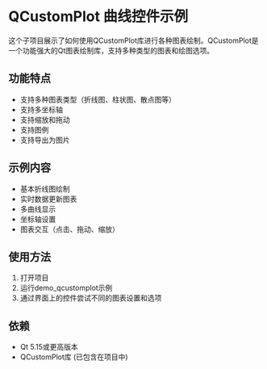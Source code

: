# QCustomPlot 曲线控件示例

这个子项目展示了如何使用QCustomPlot库进行各种图表绘制。QCustomPlot是一个功能强大的Qt图表绘制库，支持多种类型的图表和绘图选项。

## 功能特点

- 支持多种图表类型（折线图、柱状图、散点图等）
- 支持多坐标轴
- 支持缩放和拖动
- 支持图例
- 支持导出为图片

## 示例内容

- 基本折线图绘制
- 实时数据更新图表
- 多曲线显示
- 坐标轴设置
- 图表交互（点击、拖动、缩放）

## 使用方法

1. 打开项目
2. 运行demo_qcustomplot示例
3. 通过界面上的控件尝试不同的图表设置和选项

## 依赖

- Qt 5.15或更高版本
- QCustomPlot库 (已包含在项目中)
